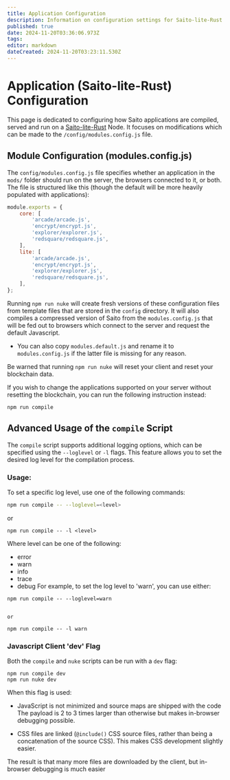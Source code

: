 ```yaml
---
title: Application Configuration
description: Information on configuration settings for Saito-lite-Rust applications
published: true
date: 2024-11-20T03:36:06.973Z
tags: 
editor: markdown
dateCreated: 2024-11-20T03:23:11.530Z
---
```


# Application (Saito-lite-Rust) Configuration

This page is dedicated to configuring how Saito applications are compiled, served and run on a [Saito-lite-Rust]() Node. It focuses on modifications which can be made to the `/config/modules.config.js` file.

## Module Configuration (modules.config.js)

<!--
Once you have installed Saito-Lite-Rust you will be ready to configure the server to run the applications you wish to support and provide them to browsers on-demand. This section covers these follow-on configuration steps. -->

<!--
Saito uses two main configuration files. The first is ```config/options``` which specifies network configuration options like the IP address on which the server runs and the ports it should open and the peers to which it should connect.-->

The `config/modules.config.js` file specifies whether an application in the `mods/` folder should run on the server, the browsers connected to it, or both. The file is structured like this (though the default will be more heavily populated with applications):

```js
module.exports = {
	core: [
		'arcade/arcade.js',
		'encrypt/encrypt.js',
		'explorer/explorer.js',
		'redsquare/redsquare.js',
	],
	lite: [
		'arcade/arcade.js',
		'encrypt/encrypt.js',
		'explorer/explorer.js',
		'redsquare/redsquare.js',
	],
};

```

Running `npm run nuke` will create fresh versions of these configuration files from template files that are stored in the `config` directory. It will also compiles a compressed version of Saito from the `modules.config.js` that will be fed out to browsers which connect to the server and request the default Javascript.

- You can also copy `modules.default.js` and rename it to `modules.config.js` if the latter file is missing for any reason.

Be warned that running `npm run nuke` will reset your client and reset your blockchain data.

If you wish to change the applications supported on your server without resetting the blockchain, you can run the following instruction instead:

`npm run compile`

## Advanced Usage of the `compile` Script

The `compile` script supports additional logging options, which can be specified using the `--loglevel` or `-l` flags. This feature allows you to set the desired log level for the compilation process.

### Usage:

To set a specific log level, use one of the following commands:

```bash
npm run compile -- --loglevel=<level>
```

or 
```
npm run compile -- -l <level>
```

Where level can be one of the following:

- error
- warn
- info
- trace
- debug
For example, to set the log level to 'warn', you can use either:

```
npm run compile -- --loglevel=warn


or

npm run compile -- -l warn

```


### Javascript Client 'dev' Flag

Both the `compile` and `nuke` scripts can be run with a `dev` flag:

```
npm run compile dev
npm run nuke dev
```

When this flag is used:

 * JavaScript is not minimized and source maps are shipped with the code 
   The payload is 2 to 3 times larger than otherwise but makes in-browser 
   debugging possible.
   
 * CSS files are linked (```@include()``` CSS source files, rather than 
   being a concatenation of the source CSS). This makes CSS development
   slightly easier.
   
The result is that many more files are downloaded by the client, but in-browser debugging is much easier
